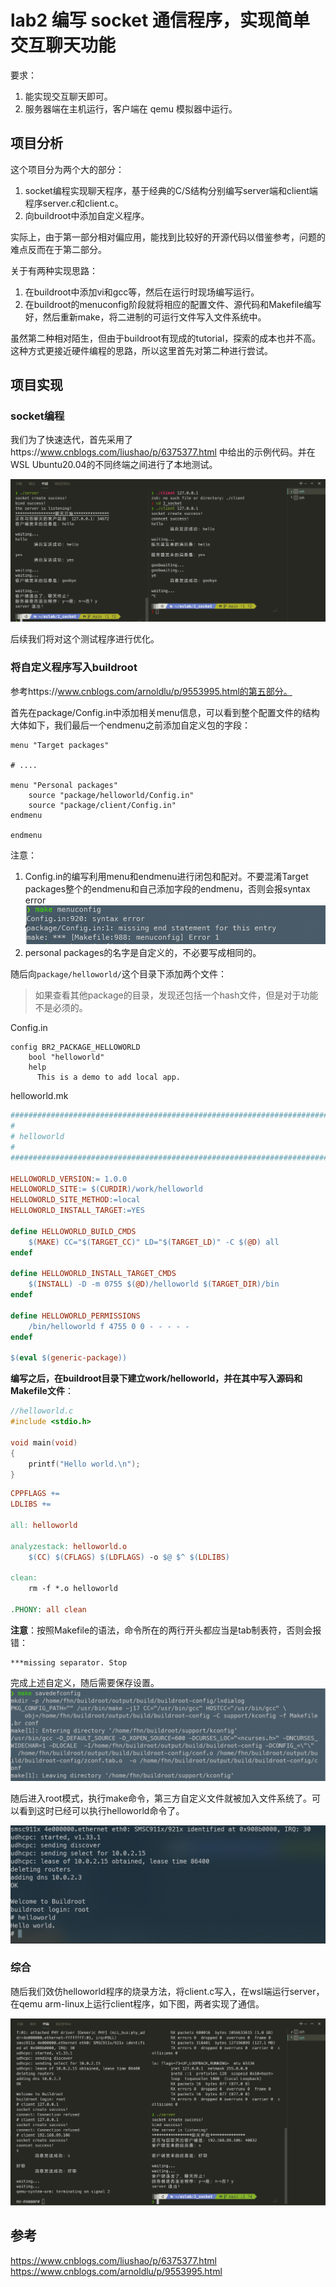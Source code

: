 # lab2 编写 socket 通信程序，实现简单交互聊天功能

要求：
1. 能实现交互聊天即可。
2. 服务器端在主机运行，客户端在 qemu 模拟器中运行。

## 项目分析

这个项目分为两个大的部分：
1. socket编程实现聊天程序，基于经典的C/S结构分别编写server端和client端程序server.c和client.c。
2. 向buildroot中添加自定义程序。

实际上，由于第一部分相对偏应用，能找到比较好的开源代码以借鉴参考，问题的难点反而在于第二部分。

关于有两种实现思路：
1. 在buildroot中添加vi和gcc等，然后在运行时现场编写运行。
2. 在buildroot的menuconfig阶段就将相应的配置文件、源代码和Makefile编写好，然后重新make，将二进制的可运行文件写入文件系统中。

虽然第二种相对陌生，但由于buildroot有现成的tutorial，探索的成本也并不高。这种方式更接近硬件编程的思路，所以这里首先对第二种进行尝试。

## 项目实现

### socket编程

我们为了快速迭代，首先采用了https://www.cnblogs.com/liushao/p/6375377.html 中给出的示例代码。并在WSL Ubuntu20.04的不同终端之间进行了本地测试。

![image-20210814142300460](assets/image-20210814142300460.png)



后续我们将对这个测试程序进行优化。

### 将自定义程序写入buildroot

参考https://www.cnblogs.com/arnoldlu/p/9553995.html的第五部分。

首先在package/Config.in中添加相关menu信息，可以看到整个配置文件的结构大体如下，我们最后一个endmenu之前添加自定义包的字段：

```shell
menu "Target packages"

# ....

menu "Personal packages"
	source "package/helloworld/Config.in"
	source "package/client/Config.in"
endmenu

endmenu
```

注意：

1. Config.in的编写利用menu和endmenu进行闭包和配对。不要混淆Target packages整个的endmenu和自己添加字段的endmenu，否则会报syntax error ![image-20210813223850227](assets/image-20210813223850227.png)
2. personal packages的名字是自定义的，不必要写成相同的。



随后向`package/helloworld/`这个目录下添加两个文件：

> 如果查看其他package的目录，发现还包括一个hash文件，但是对于功能不是必须的。

Config.in

```shell
config BR2_PACKAGE_HELLOWORLD
    bool "helloworld"
    help
      This is a demo to add local app.
```

helloworld.mk

```makefile
################################################################################
#
# helloworld
#
################################################################################

HELLOWORLD_VERSION:= 1.0.0
HELLOWORLD_SITE:= $(CURDIR)/work/helloworld
HELLOWORLD_SITE_METHOD:=local
HELLOWORLD_INSTALL_TARGET:=YES

define HELLOWORLD_BUILD_CMDS
    $(MAKE) CC="$(TARGET_CC)" LD="$(TARGET_LD)" -C $(@D) all
endef

define HELLOWORLD_INSTALL_TARGET_CMDS
    $(INSTALL) -D -m 0755 $(@D)/helloworld $(TARGET_DIR)/bin
endef

define HELLOWORLD_PERMISSIONS
    /bin/helloworld f 4755 0 0 - - - - -
endef

$(eval $(generic-package))
```



**编写之后，在buildroot目录下建立work/helloworld，并在其中写入源码和Makefile文件**：

```c
//helloworld.c
#include <stdio.h>

void main(void)
{
    printf("Hello world.\n");
}
```

```Makefile
CPPFLAGS += 
LDLIBS += 

all: helloworld

analyzestack: helloworld.o
	$(CC) $(CFLAGS) $(LDFLAGS) -o $@ $^ $(LDLIBS)

clean:
	rm -f *.o helloworld

.PHONY: all clean
```

**注意**：按照Makefile的语法，命令所在的两行开头都应当是tab制表符，否则会报错：

```shell
***missing separator. Stop
```

完成上述自定义，随后需要保存设置。
![image-20210813223741555](assets/image-20210813223741555.png)

随后进入root模式，执行make命令，第三方自定义文件就被加入文件系统了。可以看到这时已经可以执行helloworld命令了。

![image-20210814114758774](assets/image-20210814114758774.png)



### 综合

随后我们效仿helloworld程序的烧录方法，将client.c写入，在wsl端运行server，在qemu arm-linux上运行client程序，如下图，两者实现了通信。

![image-20210814130550821](assets/image-20210814130550821.png)



## 参考

https://www.cnblogs.com/liushao/p/6375377.html
https://www.cnblogs.com/arnoldlu/p/9553995.html